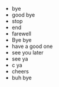 - bye
- good bye
- stop
- end
- farewell
- Bye bye
- have a good one
- see you later
- see ya
- c ya
- cheers
- buh bye